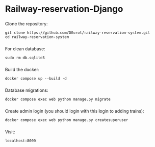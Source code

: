 # Railway-reservation-Django



###
Clone the repository:

```
git clone https://github.com/GGurol/railway-reservation-system.git
cd railway-reservation-system
```

###
For clean database:
```
sudo rm db.sqlite3
```

###

Build the docker:
```
docker compose up --build -d

```

###
Database migrations:
```
docker compose exec web python manage.py migrate
```

###
Create admin login (you should login with this login to adding trains):
```
docker compose exec web python manage.py createsuperuser
```

###
Visit:
```
localhost:8000
```
